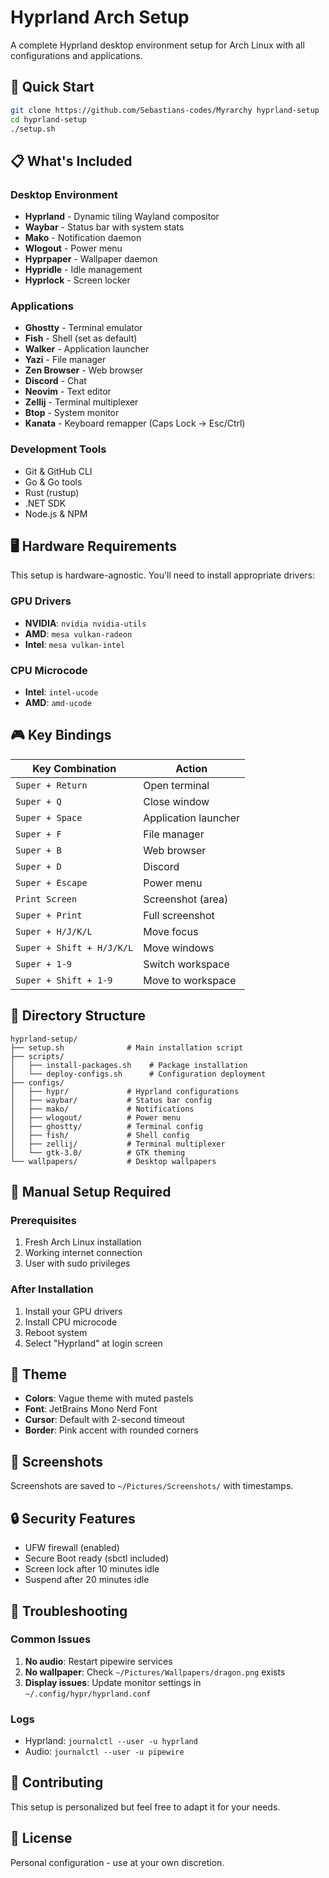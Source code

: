 # Hyprland Arch Setup

A complete Hyprland desktop environment setup for Arch Linux with all configurations and applications.

## 🚀 Quick Start

```bash
git clone https://github.com/Sebastians-codes/Myrarchy hyprland-setup
cd hyprland-setup
./setup.sh
```

## 📋 What's Included

### Desktop Environment
- **Hyprland** - Dynamic tiling Wayland compositor
- **Waybar** - Status bar with system stats
- **Mako** - Notification daemon
- **Wlogout** - Power menu
- **Hyprpaper** - Wallpaper daemon
- **Hypridle** - Idle management
- **Hyprlock** - Screen locker

### Applications
- **Ghostty** - Terminal emulator
- **Fish** - Shell (set as default)
- **Walker** - Application launcher
- **Yazi** - File manager
- **Zen Browser** - Web browser
- **Discord** - Chat
- **Neovim** - Text editor
- **Zellij** - Terminal multiplexer
- **Btop** - System monitor
- **Kanata** - Keyboard remapper (Caps Lock → Esc/Ctrl)

### Development Tools
- Git & GitHub CLI
- Go & Go tools
- Rust (rustup)
- .NET SDK
- Node.js & NPM

## 🖥️ Hardware Requirements

This setup is hardware-agnostic. You'll need to install appropriate drivers:

### GPU Drivers
- **NVIDIA**: `nvidia nvidia-utils`
- **AMD**: `mesa vulkan-radeon`
- **Intel**: `mesa vulkan-intel`

### CPU Microcode
- **Intel**: `intel-ucode`
- **AMD**: `amd-ucode`

## 🎮 Key Bindings

| Key Combination | Action |
|----------------|--------|
| `Super + Return` | Open terminal |
| `Super + Q` | Close window |
| `Super + Space` | Application launcher |
| `Super + F` | File manager |
| `Super + B` | Web browser |
| `Super + D` | Discord |
| `Super + Escape` | Power menu |
| `Print Screen` | Screenshot (area) |
| `Super + Print` | Full screenshot |
| `Super + H/J/K/L` | Move focus |
| `Super + Shift + H/J/K/L` | Move windows |
| `Super + 1-9` | Switch workspace |
| `Super + Shift + 1-9` | Move to workspace |

## 📁 Directory Structure

```
hyprland-setup/
├── setup.sh              # Main installation script
├── scripts/
│   ├── install-packages.sh    # Package installation
│   └── deploy-configs.sh      # Configuration deployment
├── configs/
│   ├── hypr/             # Hyprland configurations
│   ├── waybar/           # Status bar config
│   ├── mako/             # Notifications
│   ├── wlogout/          # Power menu
│   ├── ghostty/          # Terminal config
│   ├── fish/             # Shell config
│   ├── zellij/           # Terminal multiplexer
│   └── gtk-3.0/          # GTK theming
└── wallpapers/           # Desktop wallpapers
```

## 🔧 Manual Setup Required

### Prerequisites
1. Fresh Arch Linux installation
2. Working internet connection
3. User with sudo privileges

### After Installation
1. Install your GPU drivers
2. Install CPU microcode
3. Reboot system
4. Select "Hyprland" at login screen

## 🎨 Theme

- **Colors**: Vague theme with muted pastels
- **Font**: JetBrains Mono Nerd Font
- **Cursor**: Default with 2-second timeout
- **Border**: Pink accent with rounded corners

## 📸 Screenshots

Screenshots are saved to `~/Pictures/Screenshots/` with timestamps.

## 🔒 Security Features

- UFW firewall (enabled)
- Secure Boot ready (sbctl included)
- Screen lock after 10 minutes idle
- Suspend after 20 minutes idle

## 🐛 Troubleshooting

### Common Issues
1. **No audio**: Restart pipewire services
2. **No wallpaper**: Check `~/Pictures/Wallpapers/dragon.png` exists
3. **Display issues**: Update monitor settings in `~/.config/hypr/hyprland.conf`

### Logs
- Hyprland: `journalctl --user -u hyprland`
- Audio: `journalctl --user -u pipewire`

## 🤝 Contributing

This setup is personalized but feel free to adapt it for your needs.

## 📄 License

Personal configuration - use at your own discretion.
